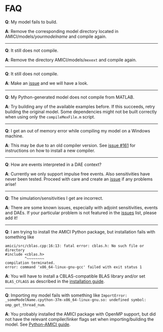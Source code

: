# FAQ

__Q__: My model fails to build.

__A__: Remove the corresponding model directory located in
AMICI/models/*yourmodelname* and compile again.

---

__Q__: It still does not compile.

__A__: Remove the directory AMICI/models/`mexext` and compile again.

---

__Q__: It still does not compile.

__A__: Make an [issue](https://github.com/ICB-DCM/AMICI/issues) and we will
have a look.

---

__Q__: My Python-generated model does not compile from MATLAB.

__A__: Try building any of the available examples before. If this succeeds, 
retry building the original model. Some dependencies might not be built 
correctly when using only the `compileMexFile.m` script. 

---

__Q__: I get an out of memory error while compiling my model on a Windows machine.

__A__: This may be due to an old compiler version. See
[issue #161](https://github.com/AMICI-dev/AMICI/issues/161) for instructions
on how to install a new compiler.

---

__Q__: How are events interpreted in a DAE context?

__A__: Currently we only support impulse free events. Also sensitivities
have never been tested. Proceed with care and create an
[issue](https://github.com/AMICI-dev/AMICI/issues) if any problems arise!

---

__Q__: The simulation/sensitivities I get are incorrect.

__A__: There are some known issues, especially with adjoint sensitivities,
events and DAEs. If your particular problem is not featured in the
[issues](https://github.com/AMICI-dev/AMICI/issues) list, please add it!

---

__Q__: I am trying to install the AMICI Python package, but installation fails
with something like

    amici/src/cblas.cpp:16:13: fatal error: cblas.h: No such file or directory
    #include <cblas.h>
             ^~~~~~~~~
    compilation terminated.
    error: command 'x86_64-linux-gnu-gcc' failed with exit status 1

__A__: You will have to install a CBLAS-compatible BLAS library and/or set
`BLAS_CFLAGS` as described in the [installation guide](INSTALL.md).

---

__Q__: Importing my model fails with something like
`ImportError: _someModelName.cpython-37m-x86_64-linux-gnu.so: undefined symbol: omp_get_thread_num`.

__A__: You probably installed the AMICI package with OpenMP support, but did not
have the relevant compiler/linker flags set when importing/building the model.
See [Python-AMICI guide](PYTHON.rst#model-compilation).
